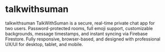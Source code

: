 # talkwithsuman
talkwithsuman TalkWithSuman is a secure, real-time private chat app for two users. Password-protected rooms, full emoji support, customizable backgrounds, message timestamps, and instant syncing via Firebase Firestore. Fully responsive, browser-based, and designed with professional UX/UI for desktop, tablet, and mobile.

